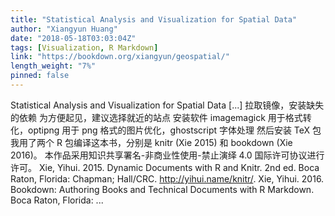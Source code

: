 ```yaml
---
title: "Statistical Analysis and Visualization for Spatial Data"
author: "Xiangyun Huang"
date: "2018-05-18T03:03:04Z"
tags: [Visualization, R Markdown]
link: "https://bookdown.org/xiangyun/geospatial/"
length_weight: "7%"
pinned: false
---
```


Statistical Analysis and Visualization for Spatial Data [...] 拉取镜像，安装缺失的依赖 为方便起见，建议选择就近的站点 安装软件 imagemagick 用于格式转化，optipng 用于 png 格式的图片优化，ghostscript 字体处理 然后安装 TeX 包 我用了两个 R 包编译这本书，分别是 knitr (Xie 2015) 和 bookdown (Xie 2016)。 本作品采用知识共享署名-非商业性使用-禁止演绎 4.0 国际许可协议进行许可。 Xie, Yihui. 2015. Dynamic Documents with R and Knitr. 2nd ed. Boca Raton, Florida: Chapman; Hall/CRC. http://yihui.name/knitr/. Xie, Yihui. 2016. Bookdown: Authoring Books and Technical Documents with R Markdown. Boca Raton, Florida: ...
